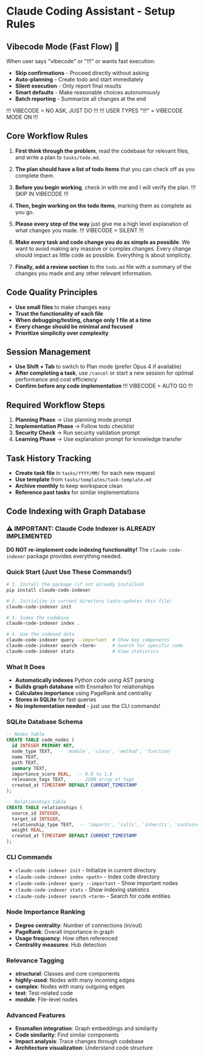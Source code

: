 # Claude Coding Assistant - Setup Rules

## Vibecode Mode (Fast Flow) 🚀
When user says "vibecode" or "!!!" or wants fast execution:
- **Skip confirmations** - Proceed directly without asking
- **Auto-planning** - Create todo and start immediately  
- **Silent execution** - Only report final results
- **Smart defaults** - Make reasonable choices autonomously
- **Batch reporting** - Summarize all changes at the end

!!! VIBECODE = NO ASK, JUST DO !!!
!!! USER TYPES "!!!" = VIBECODE MODE ON !!!

## Core Workflow Rules

1. **First think through the problem**, read the codebase for relevant files, and write a plan to `tasks/todo.md`.

2. **The plan should have a list of todo items** that you can check off as you complete them.

3. **Before you begin working**, check in with me and I will verify the plan. !!! SKIP IN VIBECODE !!!

4. **Then, begin working on the todo items**, marking them as complete as you go.

5. **Please every step of the way** just give me a high level explanation of what changes you made. !!! VIBECODE = SILENT !!!

6. **Make every task and code change you do as simple as possible**. We want to avoid making any massive or complex changes. Every change should impact as little code as possible. Everything is about simplicity.

7. **Finally, add a review section** to the `todo.md` file with a summary of the changes you made and any other relevant information.

## Code Quality Principles

- **Use small files** to make changes easy
- **Trust the functionality of each file**
- **When debugging/testing, change only 1 file at a time**
- **Every change should be minimal and focused**
- **Prioritize simplicity over complexity**

## Session Management

- **Use Shift + Tab** to switch to Plan mode (prefer Opus 4 if available)
- **After completing a task**, use `/cancel` or start a new session for optimal performance and cost efficiency
- **Confirm before any code implementation** !!! VIBECODE = AUTO GO !!!

## Required Workflow Steps

1. **Planning Phase** → Use planning mode prompt
2. **Implementation Phase** → Follow todo checklist
3. **Security Check** → Run security validation prompt
4. **Learning Phase** → Use explanation prompt for knowledge transfer

## Task History Tracking
- **Create task file** in `tasks/YYYY/MM/` for each new request
- **Use template** from `tasks/templates/task-template.md`
- **Archive monthly** to keep workspace clean
- **Reference past tasks** for similar implementations

## Code Indexing with Graph Database

### ⚠️ IMPORTANT: Claude Code Indexer is ALREADY IMPLEMENTED
**DO NOT re-implement code indexing functionality!** The `claude-code-indexer` package provides everything needed.

### Quick Start (Just Use These Commands!)
```bash
# 1. Install the package (if not already installed)
pip install claude-code-indexer

# 2. Initialize in current directory (auto-updates this file)
claude-code-indexer init

# 3. Index the codebase
claude-code-indexer index .

# 4. Use the indexed data
claude-code-indexer query --important  # Show key components
claude-code-indexer search <term>      # Search for specific code
claude-code-indexer stats              # View statistics
```

### What It Does
- **Automatically indexes** Python code using AST parsing
- **Builds graph database** with Ensmallen for relationships
- **Calculates importance** using PageRank and centrality
- **Stores in SQLite** for fast queries
- **No implementation needed** - just use the CLI commands!

### SQLite Database Schema
```sql
-- Nodes table
CREATE TABLE code_nodes (
  id INTEGER PRIMARY KEY,
  node_type TEXT,  -- 'module', 'class', 'method', 'function'
  name TEXT,
  path TEXT,
  summary TEXT,
  importance_score REAL,  -- 0.0 to 1.0
  relevance_tags TEXT,    -- JSON array of tags
  created_at TIMESTAMP DEFAULT CURRENT_TIMESTAMP
);

-- Relationships table
CREATE TABLE relationships (
  source_id INTEGER,
  target_id INTEGER,
  relationship_type TEXT,  -- 'imports', 'calls', 'inherits', 'contains'
  weight REAL,
  created_at TIMESTAMP DEFAULT CURRENT_TIMESTAMP
);
```

### CLI Commands
- `claude-code-indexer init` - Initialize in current directory
- `claude-code-indexer index <path>` - Index code directory
- `claude-code-indexer query --important` - Show important nodes
- `claude-code-indexer stats` - Show indexing statistics
- `claude-code-indexer search <term>` - Search for code entities

### Node Importance Ranking
- **Degree centrality**: Number of connections (in/out)
- **PageRank**: Overall importance in graph
- **Usage frequency**: How often referenced
- **Centrality measures**: Hub detection

### Relevance Tagging
- **structural**: Classes and core components
- **highly-used**: Nodes with many incoming edges
- **complex**: Nodes with many outgoing edges
- **test**: Test-related code
- **module**: File-level nodes

### Advanced Features
- **Ensmallen integration**: Graph embeddings and similarity
- **Code similarity**: Find similar components
- **Impact analysis**: Trace changes through codebase
- **Architecture visualization**: Understand code structure